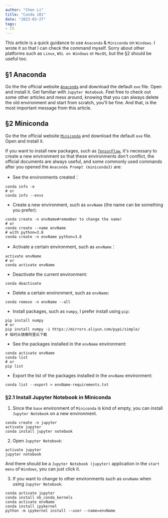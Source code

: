 ```yaml
---
author: "Chen Li"
title: "Conda 101"
date: "2023-03-27"
tags: 
- CS
---
```


This article is a quick guidance to use `Anaconda` & `Miniconda` on `Windows`. I wrote it so that I can check the command myself. Sorry about other platforms such as `Linux`, `WSL on Windows` or `MacOS`, but the §2 should be useful too.

## §1 Anaconda

Go the the official website [`Anaconda`](https://www.anaconda.com/) and download the default `exe` file. Open and install it. Get familiar with `Jupyter Notebook`. Feel free to check out some other articles and mess around, knowing that you can always delete the old environment and start from scratch, you'll be fine. And that, is the most important message from this article.

## §2 Miniconda

Go the the official website [`Miniconda`](https://docs.conda.io/en/latest/miniconda.html) and download the default `exe` file. Open and install it.

If you want to install new packages, such as [`TensorFlow`](https://docs.anaconda.com/anaconda/user-guide/tasks/tensorflow/), it's necessary to create a new environment so that these environments don't conflict, the official documents are always useful, and some commonly used commands after you opened the `Anaconda Prompt (miniconda3)` are:

- See the environments created：
```prompt
conda info -e
# or
conda info --envs
```

- Create a new environment, such as `envName` (the name can be something you prefer):
```prompt
conda create -n envName#remember to change the name!
# or
conda create --name envName
# with python=3.8
conda create -n envName python=3.8
```

- Activate a certain environment, such as `envName`：
```prompt
activate envName
# or
conda activate envName
```

- Deactivate the current environment:
```prompt
conda deactivate
```

- Delete a certain environment, such as `envName`:
```prompt
conda remove -n envName --all
```

- Install packages, such as `numpy`, I prefer install using `pip`:
```prompt
pip install numpy
# or
pip install numpy -i https://mirrors.aliyun.com/pypi/simple/
# 临时从镜像阿里云下载
```

- See the packages installed in the `envName` environment:
```prompt
conda activate envName
conda list
# or
pip list
```

- Export the list of the packages installed in the `envName` environment:
```prompt
conda list --export > envName-requirements.txt
```

### §2.1 Install Jupyter Notebook in Miniconda

1. Since the `base` environment of `Miniconda` is kind of empty, you can install `Jupyter Notebook` on a new environment.
```prompt
conda create -n jupyter
activate jupyter
conda install jupyter notebook
```

2. Open `Jupyter Notebook`:
```prompt
activate jupyter
jupyter notebook
```
And there should be a `Jupyter Notebook (jupyter)` application in the `start menu` of `Windows`, you can just click it.

3. If you want to change to other environments such as `envName` when using `Jupyter Notebook`:
```prompt
conda activate jupyter
conda install nb_conda_kernels
conda activate envName
conda install ipykernel
python -m ipykernel install --user --name=envName
```